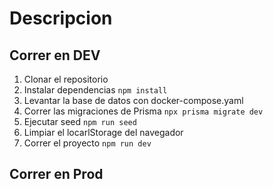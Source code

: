 # Descripcion

## Correr en DEV

1. Clonar el repositorio
2. Instalar dependencias `npm install`
3. Levantar la base de datos con docker-compose.yaml
4. Correr las migraciones de Prisma `npx prisma migrate dev`
5. Ejecutar seed `npm run seed`
6. Limpiar el locarlStorage del navegador
7. Correr el proyecto `npm run dev`

## Correr en Prod
